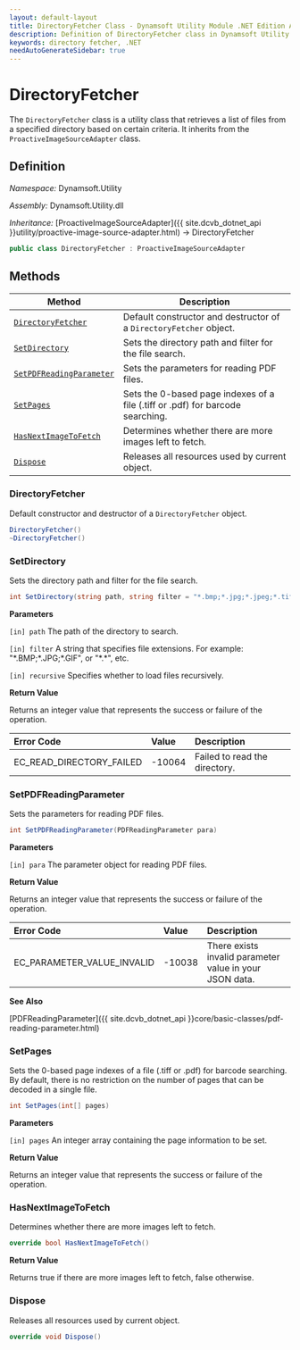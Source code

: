 ```yaml
---
layout: default-layout
title: DirectoryFetcher Class - Dynamsoft Utility Module .NET Edition API Reference
description: Definition of DirectoryFetcher class in Dynamsoft Utility Module .NET Edition.
keywords: directory fetcher, .NET
needAutoGenerateSidebar: true
---
```


# DirectoryFetcher

The `DirectoryFetcher` class is a utility class that retrieves a list of files from a specified directory based on certain criteria. It inherits from the `ProactiveImageSourceAdapter` class.

## Definition

*Namespace:* Dynamsoft.Utility

*Assembly:* Dynamsoft.Utility.dll

*Inheritance:* [ProactiveImageSourceAdapter]({{ site.dcvb_dotnet_api }}utility/proactive-image-source-adapter.html) -> DirectoryFetcher

```csharp
public class DirectoryFetcher : ProactiveImageSourceAdapter
```

## Methods

| Method | Description |
|--------|-------------|
| [`DirectoryFetcher`](#directoryfetcher) | Default constructor and destructor of a `DirectoryFetcher` object. |
| [`SetDirectory`](#setdirectory) | Sets the directory path and filter for the file search. |
| [`SetPDFReadingParameter`](#setpdfreadingparameter) | Sets the parameters for reading PDF files. |
| [`SetPages`](#setpages) | Sets the 0-based page indexes of a file (.tiff or .pdf) for barcode searching. |
| [`HasNextImageToFetch`](#hasnextimagetofetch) | Determines whether there are more images left to fetch. |
| [`Dispose`](#dispose) | Releases all resources used by current object. |

### DirectoryFetcher

Default constructor and destructor of a `DirectoryFetcher` object.

```csharp
DirectoryFetcher()
~DirectoryFetcher()
```

### SetDirectory

Sets the directory path and filter for the file search.

```csharp
int SetDirectory(string path, string filter = "*.bmp;*.jpg;*.jpeg;*.tif;*.png;*.tiff;*.gif;*.pdf", bool recursive = false)
```

**Parameters**

`[in] path` The path of the directory to search.

`[in] filter` A string that specifies file extensions. For example: "\*.BMP;\*.JPG;\*.GIF", or "\*.\*", etc.

`[in] recursive` Specifies whether to load files recursively.

**Return Value**

Returns an integer value that represents the success or failure of the operation.

| Error Code | Value | Description |
| :--------- | :---- | :---------- |
| EC_READ_DIRECTORY_FAILED | -10064 | Failed to read the directory. |

### SetPDFReadingParameter

Sets the parameters for reading PDF files.

```csharp
int SetPDFReadingParameter(PDFReadingParameter para)
```

**Parameters**

`[in] para` The parameter object for reading PDF files.

**Return Value**

Returns an integer value that represents the success or failure of the operation.

| Error Code | Value | Description |
| :--------- | :---- | :---------- |
| EC_PARAMETER_VALUE_INVALID | -10038 | There exists invalid parameter value in your JSON data. |

**See Also**

[PDFReadingParameter]({{ site.dcvb_dotnet_api }}core/basic-classes/pdf-reading-parameter.html)

### SetPages

Sets the 0-based page indexes of a file (.tiff or .pdf) for barcode searching. By default, there is no restriction on the number of pages that can be decoded in a single file.

```csharp
int SetPages(int[] pages)
```

**Parameters**

`[in] pages` An integer array containing the page information to be set.

**Return Value**

Returns an integer value that represents the success or failure of the operation.

### HasNextImageToFetch

Determines whether there are more images left to fetch.

```csharp
override bool HasNextImageToFetch()
```

**Return Value**

Returns true if there are more images left to fetch, false otherwise.

### Dispose

Releases all resources used by current object.

```csharp
override void Dispose()
```
